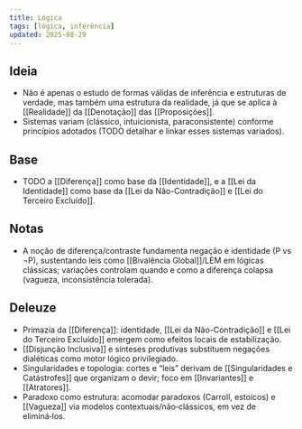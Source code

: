 ```yaml
---
title: Lógica
tags: [lógica, inferência]
updated: 2025-08-29
---
```


## Ideia
- Não é apenas o estudo de formas válidas de inferência e estruturas de verdade, mas também uma estrutura da realidade, já que se aplica à [[Realidade]] da [[Denotação]] das [[Proposições]].
- Sistemas variam (clássico, intuicionista, paraconsistente) conforme princípios adotados (TODO detalhar e linkar esses sistemas variados).

## Base
- TODO a [[Diferença]] como base da [[Identidade]], e a [[Lei da Identidade]] como base da [[Lei da Não-Contradição]] e [[Lei do Terceiro Excluído]].

## Notas
- A noção de diferença/contraste fundamenta negação e identidade (P vs ¬P), sustentando leis como [[Bivalência Global]]/LEM em lógicas clássicas; variações controlam quando e como a diferença colapsa (vagueza, inconsistência tolerada).

## Deleuze
- Primazia da [[Diferença]]: identidade, [[Lei da Não-Contradição]] e [[Lei do Terceiro Excluído]] emergem como efeitos locais de estabilização.
- [[Disjunção Inclusiva]] e sínteses produtivas substituem negações dialéticas como motor lógico privilegiado.
- Singularidades e topologia: cortes e “leis” derivam de [[Singularidades e Catástrofes]] que organizam o devir; foco em [[Invariantes]] e [[Atratores]].
- Paradoxo como estrutura: acomodar paradoxos (Carroll, estoicos) e [[Vagueza]] via modelos contextuais/não‑clássicos, em vez de eliminá‑los.
